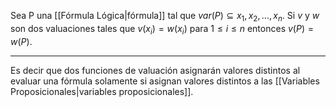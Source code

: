Sea P una [[Fórmula Lógica|fórmula]] tal que $var(P ) ⊆ {x_1, x_2, . . . , x_n}$. Si $v$ y $w$ son dos valuaciones tales que $v(x_i) = w(x_i)$ para $1 ≤ i ≤ n$ entonces $v(P ) = w(P )$.
***
Es decir que dos funciones de valuación asignarán valores distintos al evaluar una fórmula solamente si asignan valores distintos a las [[Variables Proposicionales|variables proposicionales]].